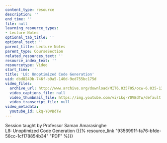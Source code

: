 ```yaml
---
content_type: resource
description: ''
end_time: ''
file: null
learning_resource_types:
- Lecture Notes
optional_tab_title: ''
optional_text: ''
parent_title: Lecture Notes
parent_type: CourseSection
related_resources_text: ''
resource_index_text: ''
resourcetype: Video
start_time: ''
title: 'L8: Unoptimized Code Generation'
uid: dbd8249b-746f-b9a5-140d-9ed755bc175d
video_files:
  archive_url: http://www.archive.org/download/MIT6.035F05/ocw-6.035-13oct2005-220k.mp4
  video_captions_file: null
  video_thumbnail_file: https://img.youtube.com/vi/Lkq-Y0VBdTw/default.jpg
  video_transcript_file: null
video_metadata:
  youtube_id: Lkq-Y0VBdTw
---
```


Session taught by Professor Saman Amarasinghe  
L8: Unoptimized Code Generation ({{% resource_link "9356991f-fa76-bfde-56cc-1cf178854b34" "PDF" %}})

